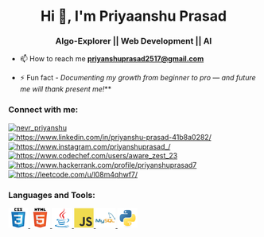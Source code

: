 <h1 align="center">Hi 👋, I'm Priyaanshu Prasad</h1>
<h3 align="center">Algo-Explorer || Web Development || AI</h3>

- 📫 How to reach me **priyanshuprasad2517@gmail.com**

- ⚡ Fun fact - *Documenting my growth from beginner to pro — and future me will thank present me!***

<h3 align="left">Connect with me:</h3>
<p align="left">
<a href="https://twitter.com/nevr_priyanshu" target="blank"><img align="center" src="https://raw.githubusercontent.com/rahuldkjain/github-profile-readme-generator/master/src/images/icons/Social/twitter.svg" alt="nevr_priyanshu" height="30" width="40" /></a>
<a href="https://linkedin.com/in/https://www.linkedin.com/in/priyanshu-prasad-41b8a0282/" target="blank"><img align="center" src="https://raw.githubusercontent.com/rahuldkjain/github-profile-readme-generator/master/src/images/icons/Social/linked-in-alt.svg" alt="https://www.linkedin.com/in/priyanshu-prasad-41b8a0282/" height="30" width="40" /></a>
<a href="https://instagram.com/https://www.instagram.com/priyanshuprasad_/" target="blank"><img align="center" src="https://raw.githubusercontent.com/rahuldkjain/github-profile-readme-generator/master/src/images/icons/Social/instagram.svg" alt="https://www.instagram.com/priyanshuprasad_/" height="30" width="40" /></a>
<a href="https://www.codechef.com/users/https://www.codechef.com/users/aware_zest_23" target="blank"><img align="center" src="https://cdn.jsdelivr.net/npm/simple-icons@3.1.0/icons/codechef.svg" alt="https://www.codechef.com/users/aware_zest_23" height="30" width="40" /></a>
<a href="https://www.hackerrank.com/https://www.hackerrank.com/profile/priyanshuprasad7" target="blank"><img align="center" src="https://raw.githubusercontent.com/rahuldkjain/github-profile-readme-generator/master/src/images/icons/Social/hackerrank.svg" alt="https://www.hackerrank.com/profile/priyanshuprasad7" height="30" width="40" /></a>
<a href="https://www.leetcode.com/https://leetcode.com/u/l08m4qhwf7/" target="blank"><img align="center" src="https://raw.githubusercontent.com/rahuldkjain/github-profile-readme-generator/master/src/images/icons/Social/leet-code.svg" alt="https://leetcode.com/u/l08m4qhwf7/" height="30" width="40" /></a>
</p>

<h3 align="left">Languages and Tools:</h3>
<p align="left"> <a href="https://www.w3schools.com/css/" target="_blank" rel="noreferrer"> <img src="https://raw.githubusercontent.com/devicons/devicon/master/icons/css3/css3-original-wordmark.svg" alt="css3" width="40" height="40"/> </a> <a href="https://www.w3.org/html/" target="_blank" rel="noreferrer"> <img src="https://raw.githubusercontent.com/devicons/devicon/master/icons/html5/html5-original-wordmark.svg" alt="html5" width="40" height="40"/> </a> <a href="https://www.java.com" target="_blank" rel="noreferrer"> <img src="https://raw.githubusercontent.com/devicons/devicon/master/icons/java/java-original.svg" alt="java" width="40" height="40"/> </a> <a href="https://developer.mozilla.org/en-US/docs/Web/JavaScript" target="_blank" rel="noreferrer"> <img src="https://raw.githubusercontent.com/devicons/devicon/master/icons/javascript/javascript-original.svg" alt="javascript" width="40" height="40"/> </a> <a href="https://www.mysql.com/" target="_blank" rel="noreferrer"> <img src="https://raw.githubusercontent.com/devicons/devicon/master/icons/mysql/mysql-original-wordmark.svg" alt="mysql" width="40" height="40"/> </a> <a href="https://www.python.org" target="_blank" rel="noreferrer"> <img src="https://raw.githubusercontent.com/devicons/devicon/master/icons/python/python-original.svg" alt="python" width="40" height="40"/> </a> </p>
